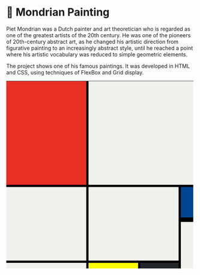 # 🎨 Mondrian Painting

<p> Piet Mondrian was a Dutch painter and art theoretician who is regarded as one of the greatest artists of the 20th century. He was one of the pioneers of 20th-century abstract art, as he changed his artistic direction from figurative painting to an increasingly abstract style, until he reached a point where his artistic vocabulary was reduced to simple geometric elements. </p>

The project shows one of his famous paintings. It was developed in HTML and CSS, using techniques of FlexBox and Grid display. 

<img src="https://github.com/rharcosta/mondrian-project/blob/main/mondrian-painting.png" />
